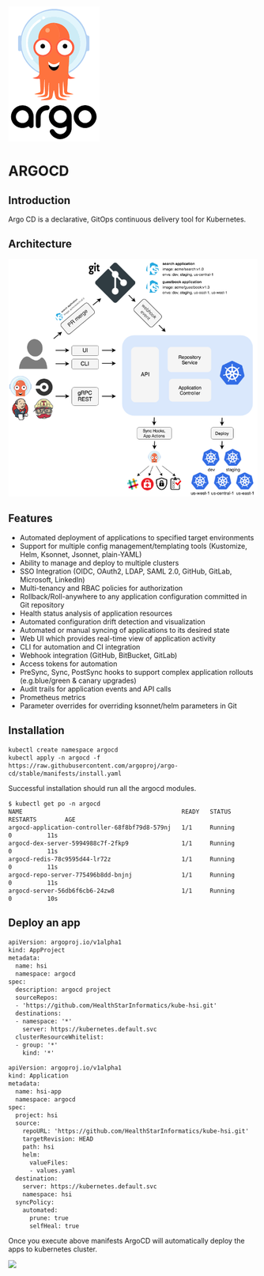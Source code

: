 ![](argocd-logo.png)
# ARGOCD

## Introduction

Argo CD is a declarative, GitOps continuous delivery tool for Kubernetes.

## Architecture

![Istio](argocd_arch.png)

## Features

* Automated deployment of applications to specified target environments
* Support for multiple config management/templating tools (Kustomize, Helm, Ksonnet, Jsonnet, plain-YAML)
* Ability to manage and deploy to multiple clusters
* SSO Integration (OIDC, OAuth2, LDAP, SAML 2.0, GitHub, GitLab, Microsoft, LinkedIn)
* Multi-tenancy and RBAC policies for authorization
* Rollback/Roll-anywhere to any application configuration committed in Git repository
* Health status analysis of application resources
* Automated configuration drift detection and visualization
* Automated or manual syncing of applications to its desired state
* Web UI which provides real-time view of application activity
* CLI for automation and CI integration
* Webhook integration (GitHub, BitBucket, GitLab)
* Access tokens for automation
* PreSync, Sync, PostSync hooks to support complex application rollouts (e.g.blue/green & canary upgrades)
* Audit trails for application events and API calls
* Prometheus metrics
* Parameter overrides for overriding ksonnet/helm parameters in Git

## Installation

```
kubectl create namespace argocd
kubectl apply -n argocd -f https://raw.githubusercontent.com/argoproj/argo-cd/stable/manifests/install.yaml
```

Successful installation should run all the argocd modules.

```
$ kubectl get po -n argocd                                                                                                                                            
NAME                                             READY   STATUS      RESTARTS        AGE
argocd-application-controller-68f8bf79d8-579nj   1/1     Running          0          11s
argocd-dex-server-5994988c7f-2fkp9               1/1     Running          0          11s
argocd-redis-78c9595d44-lr72z                    1/1     Running          0          11s
argocd-repo-server-775496b8dd-bnjnj              1/1     Running          0          11s
argocd-server-56db6f6cb6-24zw8                   1/1     Running          0          10s

```

## Deploy an app

```
apiVersion: argoproj.io/v1alpha1
kind: AppProject
metadata:
  name: hsi
  namespace: argocd
spec:
  description: argocd project
  sourceRepos:
  - 'https://github.com/HealthStarInformatics/kube-hsi.git'
  destinations:
  - namespace: '*'
    server: https://kubernetes.default.svc
  clusterResourceWhitelist:
  - group: '*'
    kind: '*'
```

```
apiVersion: argoproj.io/v1alpha1
kind: Application
metadata:
  name: hsi-app
  namespace: argocd
spec:
  project: hsi
  source:
    repoURL: 'https://github.com/HealthStarInformatics/kube-hsi.git'
    targetRevision: HEAD
    path: hsi
    helm:
      valueFiles:
      - values.yaml
  destination:
    server: https://kubernetes.default.svc
    namespace: hsi
  syncPolicy:
    automated:
      prune: true
      selfHeal: true
```

Once you execute above manifests ArgoCD will automatically deploy the apps to kubernetes cluster.

![](https://argoproj.github.io/argo-cd/assets/argocd-ui.gif)
